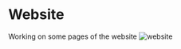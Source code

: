 # Website
Working on some pages of the website
![website](https://user-images.githubusercontent.com/48783969/62400364-a251e800-b587-11e9-9869-52d477189b72.jpg)

